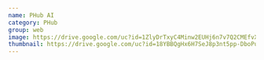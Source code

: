 ```yaml
---
name: PHub AI
category: PHub
group: web
image: https://drive.google.com/uc?id=1ZlyDrTxyC4Minw2EUHj6n7v7Q2CMEfvX
thumbnail: https://drive.google.com/uc?id=18YBBQgHx6H7SeJ8p3nt5pp-DboPuAvsb
---
```


